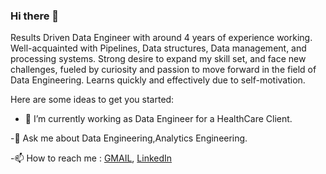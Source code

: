### Hi there 👋

 Results Driven Data Engineer with around 4 years of experience working. Well-acquainted with Pipelines, Data structures, Data management, and processing systems. Strong desire to expand my skill set, and face new challenges, fueled by curiosity and passion to move forward in the field of Data Engineering. Learns quickly and effectively due to self-motivation.

Here are some ideas to get you started:

- 🔭 I’m currently working as Data Engineer for a HealthCare Client.
   
-💬 Ask me about Data Engineering,Analytics Engineering.

-📫 How to reach me : [GMAIL](mailto:vishnu.velpula20@gmail.com), [LinkedIn](https://www.linkedin.com/in/vishnuvelpula)

